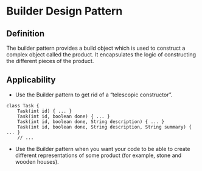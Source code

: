 # Builder Design Pattern
## Definition
The builder pattern provides a build object which is used to construct a complex object called the product. It 
encapsulates the logic of constructing the different pieces of the product.


## Applicability
- Use the Builder pattern to get rid of a “telescopic constructor”.

```
class Task {
    Task(int id) { ... }
    Task(int id, boolean done) { ... }
    Task(int id, boolean done, String description) { ... }
    Task(int id, boolean done, String description, String summary) { ... }
    // ...
```

- Use the Builder pattern when you want your code to be able to create different representations of some product 
(for example, stone and wooden houses).
